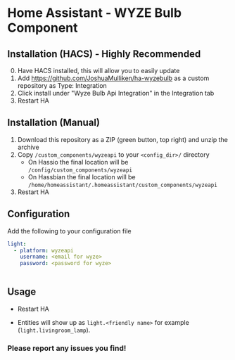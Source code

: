 # Home Assistant - WYZE Bulb Component

## Installation (HACS) - Highly Recommended

0. Have HACS installed, this will allow you to easily update
1. Add https://github.com/JoshuaMulliken/ha-wyzebulb as a custom repository as Type: Integration
2. Click install under "Wyze Bulb Api Integration" in the Integration tab
3. Restart HA

## Installation (Manual)
1. Download this repository as a ZIP (green button, top right) and unzip the archive
2. Copy `/custom_components/wyzeapi` to your `<config_dir>/` directory
   * On Hassio the final location will be `/config/custom_components/wyzeapi`
   * On Hassbian the final location will be `/home/homeassistant/.homeassistant/custom_components/wyzeapi`
3. Restart HA

## Configuration
Add the following to your configuration file

```yaml
light:
  - platform: wyzeapi
    username: <email for wyze>
    password: <password for wyze>
    
```

## Usage
* Restart HA

* Entities will show up as `light.<friendly name>` for example (`light.livingroom_lamp`).

### Please report any issues you find!
